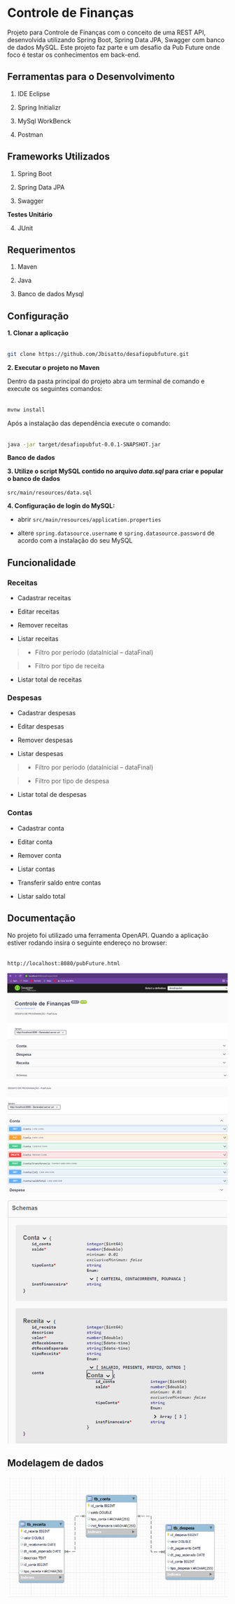 # Controle de Finanças 

  

Projeto para Controle de Finanças com o conceito de uma REST API, desenvolvida utilizando Spring Boot, Spring Data JPA, Swagger com banco de dados MySQL. Este projeto faz parte e um desafio da Pub Future onde foco é testar os conhecimentos em back-end.  

  

## Ferramentas para o Desenvolvimento 

  

1. IDE Eclipse 

  

2. Spring Initializr 

  

3. MySql WorkBenck 

  

4. Postman 

  

## Frameworks Utilizados 

  

1. Spring Boot 

  

2. Spring Data JPA 

  

3. Swagger 

  

**Testes Unitário** 

  

4. JUnit 


## Requerimentos 

  

1. Maven 

  

2. Java 

  

3. Banco de dados Mysql 

  
  

## Configuração 

  

**1. Clonar a aplicação** 

  

```bash 

git clone https://github.com/Jbisatto/desafiopubfuture.git 

``` 

**2. Executar o projeto no Maven** 

  

Dentro da pasta principal do projeto abra um terminal de comando e execute os seguintes comandos: 

```bash 

mvnw install 

``` 

Após a instalação das dependência execute o comando:  

  

```bash 

java -jar target/desafiopubfut-0.0.1-SNAPSHOT.jar 

``` 

  

**Banco de dados** 

  

**3. Utilize o script MySQL contido no arquivo _data.sql_ para criar e popular o banco de dados** 

  

  `src/main/resources/data.sql` 

   

**4. Configuração de login do MySQL:** 

  

+ abrir `src/main/resources/application.properties` 

  

+ altere `spring.datasource.username` e `spring.datasource.password`  de acordo com a instalação do seu MySQL 

  

  

## Funcionalidade 

  

### Receitas 

  

*  Cadastrar receitas 

*  Editar receitas 

  

*  Remover receitas 

  

*  Listar receitas 

  >*  Filtro por período (dataInicial – dataFinal) 

  >*  Filtro por tipo de receita 

  

*  Listar total de receitas 

  

### Despesas 

  

* Cadastrar despesas 

  

*  Editar despesas 

  

*  Remover despesas 

  

*  Listar despesas 

  >*  Filtro por período (dataInicial – dataFinal) 

  >*  Filtro por tipo de despesa 

  

*  Listar total de despesas 

  

### Contas 

*  Cadastrar conta 

*  Editar conta 

*  Remover conta 

*  Listar contas 

*  Transferir saldo entre contas 

*  Listar saldo total 

  

## Documentação 

No projeto foi utilizado uma ferramenta OpenAPI. Quando a aplicação estiver rodando insira o seguinte endereço no browser: 

```bash 

http://localhost:8080/pubFuture.html 

``` 

![](https://github.com/Jbisatto/desafiopubfuture/blob/master/docs/telaPrincipal.png) 

![](https://github.com/Jbisatto/desafiopubfuture/blob/master/docs/telaPrincipal3.png) 

![](https://github.com/Jbisatto/desafiopubfuture/blob/master/docs/telaPrincipal2.png) 

  

## Modelagem de dados 

![](https://github.com/Jbisatto/desafiopubfuture/blob/master/docs/ModelagemDADOS.png) 